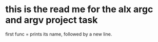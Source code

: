 this is the read me for the alx argc and argv project task
=================================================================
first func =  prints its name, followed by a new line.
